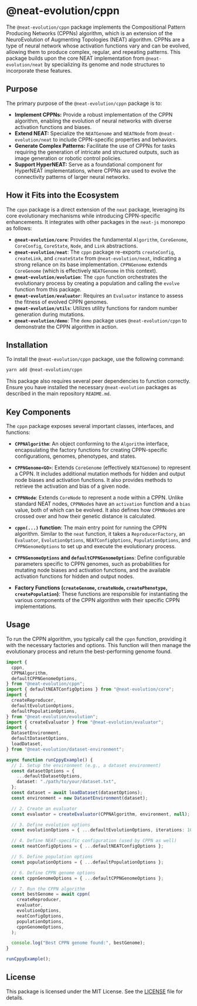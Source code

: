 # @neat-evolution/cppn

The `@neat-evolution/cppn` package implements the Compositional Pattern
Producing Networks (CPPNs) algorithm, which is an extension of the
NeuroEvolution of Augmenting Topologies (NEAT) algorithm. CPPNs are a type of
neural network whose activation functions vary and can be evolved, allowing them
to produce complex, regular, and repeating patterns. This package builds upon
the core NEAT implementation from `@neat-evolution/neat` by specializing its
genome and node structures to incorporate these features.

## Purpose

The primary purpose of the `@neat-evolution/cppn` package is to:

- **Implement CPPNs:** Provide a robust implementation of the CPPN algorithm,
  enabling the evolution of neural networks with diverse activation functions
  and biases.
- **Extend NEAT:** Specialize the `NEATGenome` and `NEATNode` from
  `@neat-evolution/neat` to include CPPN-specific properties and behaviors.
- **Generate Complex Patterns:** Facilitate the use of CPPNs for tasks requiring
  the generation of intricate and structured outputs, such as image generation
  or robotic control policies.
- **Support HyperNEAT:** Serve as a foundational component for HyperNEAT
  implementations, where CPPNs are used to evolve the connectivity patterns of
  larger neural networks.

## How it Fits into the Ecosystem

The `cppn` package is a direct extension of the `neat` package, leveraging its
core evolutionary mechanisms while introducing CPPN-specific enhancements. It
integrates with other packages in the `neat-js` monorepo as follows:

- **`@neat-evolution/core`**: Provides the fundamental `Algorithm`,
  `CoreGenome`, `CoreConfig`, `CoreState`, `Node`, and `Link` abstractions.
- **`@neat-evolution/neat`**: The `cppn` package re-exports `createConfig`,
  `createLink`, and `createState` from `@neat-evolution/neat`, indicating a
  strong reliance on its base implementation. `CPPNGenome` extends `CoreGenome`
  (which is effectively `NEATGenome` in this context).
- **`@neat-evolution/evolution`**: The `cppn` function orchestrates the
  evolutionary process by creating a population and calling the `evolve`
  function from this package.
- **`@neat-evolution/evaluator`**: Requires an `Evaluator` instance to assess
  the fitness of evolved CPPN genomes.
- **`@neat-evolution/utils`**: Utilizes utility functions for random number
  generation during mutations.
- **`@neat-evolution/demo`**: The `demo` package uses `@neat-evolution/cppn` to
  demonstrate the CPPN algorithm in action.

## Installation

To install the `@neat-evolution/cppn` package, use the following command:

```sh
yarn add @neat-evolution/cppn
```

This package also requires several peer dependencies to function correctly.
Ensure you have installed the necessary `@neat-evolution` packages as described
in the main repository `README.md`.

## Key Components

The `cppn` package exposes several important classes, interfaces, and functions:

- **`CPPNAlgorithm`**: An object conforming to the `Algorithm` interface,
  encapsulating the factory functions for creating CPPN-specific configurations,
  genomes, phenotypes, and states.

- **`CPPNGenome<GO>`**: Extends `CoreGenome` (effectively `NEATGenome`) to
  represent a CPPN. It includes additional mutation methods for hidden and
  output node biases and activation functions. It also provides methods to
  retrieve the activation and bias of a given node.

- **`CPPNNode`**: Extends `CoreNode` to represent a node within a CPPN. Unlike
  standard NEAT nodes, `CPPNNode`s have an `activation` function and a `bias`
  value, both of which can be evolved. It also defines how `CPPNNode`s are
  crossed over and how their genetic distance is calculated.

- **`cppn(...)` function**: The main entry point for running the CPPN algorithm.
  Similar to the `neat` function, it takes a `ReproducerFactory`, an
  `Evaluator`, `EvolutionOptions`, `NEATConfigOptions`, `PopulationOptions`, and
  `CPPNGenomeOptions` to set up and execute the evolutionary process.

- **`CPPNGenomeOptions` and `defaultCPPNGenomeOptions`**: Define configurable
  parameters specific to CPPN genomes, such as probabilities for mutating node
  biases and activation functions, and the available activation functions for
  hidden and output nodes.

- **Factory Functions (`createGenome`, `createNode`, `createPhenotype`,
  `createPopulation`)**: These functions are responsible for instantiating the
  various components of the CPPN algorithm with their specific CPPN
  implementations.

## Usage

To run the CPPN algorithm, you typically call the `cppn` function, providing it
with the necessary factories and options. This function will then manage the
evolutionary process and return the best-performing genome found.

```typescript
import {
  cppn,
  CPPNAlgorithm,
  defaultCPPNGenomeOptions,
} from "@neat-evolution/cppn";
import { defaultNEATConfigOptions } from "@neat-evolution/core";
import {
  createReproducer,
  defaultEvolutionOptions,
  defaultPopulationOptions,
} from "@neat-evolution/evolution";
import { createEvaluator } from "@neat-evolution/evaluator";
import {
  DatasetEnvironment,
  defaultDatasetOptions,
  loadDataset,
} from "@neat-evolution/dataset-environment";

async function runCppyExample() {
  // 1. Setup the environment (e.g., a dataset environment)
  const datasetOptions = {
    ...defaultDatasetOptions,
    dataset: "./path/to/your/dataset.txt",
  };
  const dataset = await loadDataset(datasetOptions);
  const environment = new DatasetEnvironment(dataset);

  // 2. Create an evaluator
  const evaluator = createEvaluator(CPPNAlgorithm, environment, null);

  // 3. Define evolution options
  const evolutionOptions = { ...defaultEvolutionOptions, iterations: 100 };

  // 4. Define NEAT-specific configuration (used by CPPN as well)
  const neatConfigOptions = { ...defaultNEATConfigOptions };

  // 5. Define population options
  const populationOptions = { ...defaultPopulationOptions };

  // 6. Define CPPN genome options
  const cppnGenomeOptions = { ...defaultCPPNGenomeOptions };

  // 7. Run the CPPN algorithm
  const bestGenome = await cppn(
    createReproducer,
    evaluator,
    evolutionOptions,
    neatConfigOptions,
    populationOptions,
    cppnGenomeOptions,
  );

  console.log("Best CPPN genome found:", bestGenome);
}

runCppyExample();
```

## License

This package is licensed under the MIT License. See the [LICENSE](../../LICENSE)
file for details.
